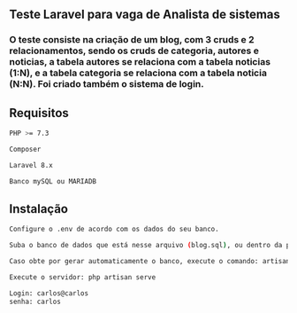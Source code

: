 ## Teste Laravel para vaga de Analista de sistemas

### O teste consiste na criação de um blog, com 3 cruds e 2 relacionamentos, sendo os cruds de categoria, autores e noticias, a tabela autores se relaciona com a tabela noticias (1:N), e a tabela categoria se relaciona com a tabela noticia (N:N). Foi criado também o sistema de login.

## Requisitos
```bash
PHP >= 7.3
```
```bash
Composer 
```
```bash
Laravel 8.x
```
```bash
Banco mySQL ou MARIADB
```

## Instalação

```bash
Configure o .env de acordo com os dados do seu banco.
```
```bash
Suba o banco de dados que está nesse arquivo (blog.sql), ou dentro da pasta do projeto execute: php artisan migrate.
```
```bash
Caso obte por gerar automaticamente o banco, execute o comando: artisan db:seed para gerar o login
```
```bash
Execute o servidor: php artisan serve
```
```bash
Login: carlos@carlos
senha: carlos
```